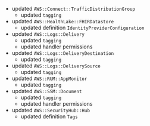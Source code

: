 - updated `AWS::Connect::TrafficDistributionGroup`
  - updated `tagging`
- updated `AWS::HealthLake::FHIRDatastore`
  - updated definition `IdentityProviderConfiguration`
- updated `AWS::Logs::Delivery`
  - updated `tagging`
  - updated handler permissions
- updated `AWS::Logs::DeliveryDestination`
  - updated `tagging`
- updated `AWS::Logs::DeliverySource`
  - updated `tagging`
- updated `AWS::RUM::AppMonitor`
  - updated `tagging`
- updated `AWS::SSM::Document`
  - updated `tagging`
  - updated handler permissions
- updated `AWS::SecurityHub::Hub`
  - updated definition `Tags`
